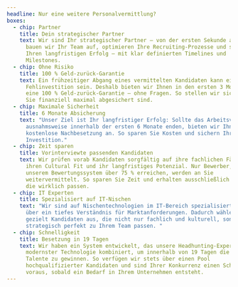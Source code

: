 ```yaml
---
headline: Nur eine weitere Personalvermittlung?
boxes:
  - chip: Partner
    title: Dein strategischer Partner
    text: Wir sind Ihr strategischer Partner – von der ersten Sekunde an. Gemeinsam
      bauen wir Ihr Team auf, optimieren Ihre Recruiting-Prozesse und sichern
      Ihren langfristigen Erfolg – mit klar definierten Timelines und
      Milestones.
  - chip: Ohne Risiko
    title: 100 % Geld-zurück-Garantie
    text: Ein frühzeitiger Abgang eines vermittelten Kandidaten kann eine knallharte
      Fehlinvestition sein. Deshalb bieten wir Ihnen in den ersten 3 Monaten
      eine 100 % Geld-zurück-Garantie – ohne Fragen. So stellen wir sicher, dass
      Sie finanziell maximal abgesichert sind.
  - chip: Maximale Sicherheit
    title: 6 Monate Absicherung
    text: "Unser Ziel ist Ihr langfristiger Erfolg: Sollte das Arbeitsverhältnis
      ausnahmsweise innerhalb der ersten 6 Monate enden, bieten wir Ihnen eine
      kostenlose Nachbesetzung an. So sparen Sie Kosten und sichern Ihre
      Investition."
  - chip: Zeit sparen
    title: Vorinterviewte passenden Kandidaten
    text: Wir prüfen vorab Kandidaten sorgfältig auf ihre fachlichen Fähigkeiten,
      ihren Cultural Fit und ihr langfristiges Potenzial. Nur Bewerber, die in
      unserem Bewertungssystem über 75 % erreichen, werden an Sie
      weitervermittelt. So sparen Sie Zeit und erhalten ausschließlich Profile,
      die wirklich passen.
  - chip: IT Experten
    title: Spezialisiert auf IT-Nischen
    text: "Wir sind auf Nischentechnologien im IT-Bereich spezialisiert und verfügen
      über ein tiefes Verständnis für Marktanforderungen. Dadurch wählen wir
      gezielt Kandidaten aus, die nicht nur fachlich und kulturell, sondern auch
      strategisch perfekt zu Ihrem Team passen. "
  - chip: Schnelligkeit
    title: Besetzung in 19 Tagen
    text: Wir haben ein System entwickelt, das unsere Headhunting-Expertise mit
      modernster Technologie kombiniert, um innerhalb von 19 Tagen die besten
      Talente zu gewinnen. So verfügen wir stets über einen Pool
      hochqualifizierter Kandidaten und sind Ihrer Konkurrenz einen Schritt
      voraus, sobald ein Bedarf in Ihrem Unternehmen entsteht.
---
```

